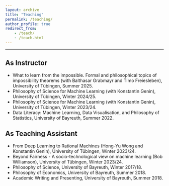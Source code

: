 ```yaml
---
layout: archive
title: "Teaching"
permalink: /teaching/
author_profile: true
redirect_from:
    - /teach/
    - /teach.html
---
```


---
## As Instructor
- What to learn from the impossible. Formal and philosophical topics of impossibility theorems (with Balthasar Grabmayr and Timo Freiesleben), University of Tübingen, Summer 2025.
- Philosophy of Science for Machine Learning (with Konstantin Genin), University of Tübingen, Winter 2024/25.
- Philosophy of Science for Machine Learning (with Konstantin Genin), University of Tübingen, Winter 2023/24.
- Data Literacy: Machine Learning, Data Visualisation, and Philosophy of Statistics, University of Bayreuth, Summer 2022.

## As Teaching Assistant
- From Deep Learning to Rational Machines (Hong-Yu Wong and Konstantin Genin), University of Tübingen, Winter 2023/24.
- Beyond Fairness - A socio-technological view on machine learning (Bob Williamson), University of Tübingen, Winter 2023/24.
- Philosophy of Science, University of Bayreuth, Winter 2017/18.
- Philosophy of Economics, University of Bayreuth, Summer 2018.
- Academic Writing and Presenting, University of Bayreuth, Summer 2018.